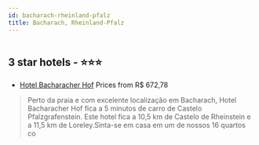 ```yaml
---
id: bacharach-rheinland-pfalz
title: Bacharach, Rheinland-Pfalz
---
```


<center><img src="https://i.travelapi.com/hotels/18000000/17430000/17428300/17428266/d8e0fe18_z.jpg" alt="" /></center>


##  3 star hotels - ⭐️⭐️⭐️

-    [Hotel Bacharacher Hof](https://us.hurb.com/hotels/bacharach/hotel-bacharacher-hof-HT-D0U7?cmp=18055) Prices from R$ 672,78
   > Perto da praia e com excelente localização em Bacharach, Hotel Bacharacher Hof fica a 5 minutos de carro de Castelo Pfalzgrafenstein.  Este hotel fica a 10,5 km de Castelo de Rheinstein e a 11,5 km de Loreley.Sinta-se em casa em um de nossos 16 quartos co
